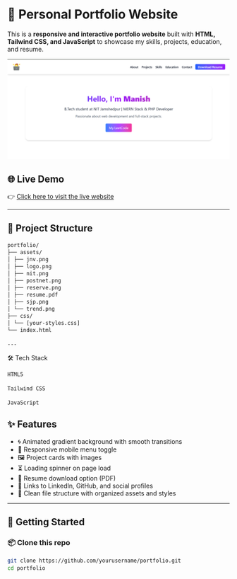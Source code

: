 # 💼 Personal Portfolio Website

This is a **responsive and interactive portfolio website** built with **HTML, Tailwind CSS, and JavaScript** to showcase my skills, projects, education, and resume.

![Portfolio Screenshot](assets/home.png)

## 🌐 Live Demo

👉 [Click here to visit the live website](https://maniishh.github.io/PORTFOLIO/)

---

## 📁 Project Structure
```
portfolio/
├── assets/
│ ├── jnv.png
│ ├── logo.png
│ ├── nit.png
│ ├── postnet.png
│ ├── reserve.png
│ ├── resume.pdf
│ ├── sjp.png
│ └── trend.png
├── css/
│ └── [your-styles.css]
└── index.html

---

```
🛠️ Tech Stack
```
HTML5

Tailwind CSS

JavaScript
```
## ✨ Features

- 🌀 Animated gradient background with smooth transitions
- 📱 Responsive mobile menu toggle
- 🖼️ Project cards with images
- ⏳ Loading spinner on page load
- 📄 Resume download option (PDF)
- 🔗 Links to LinkedIn, GitHub, and social profiles
- 🔧 Clean file structure with organized assets and styles

---

## 🚀 Getting Started

### 📦 Clone this repo

```bash
git clone https://github.com/yourusername/portfolio.git
cd portfolio

